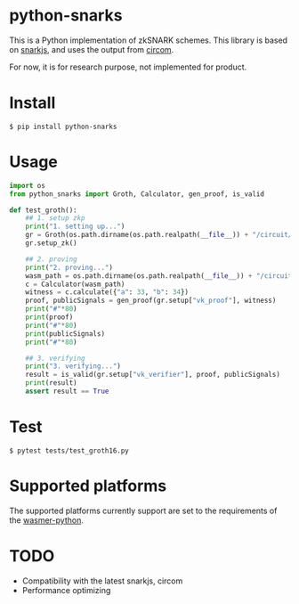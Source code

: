 # python-snarks

This is a Python implementation of zkSNARK schemes. This library is based on [snarkjs](https://github.com/iden3/snarkjs), and uses the output from [circom](https://github.com/iden3/circom).

For now, it is for research purpose, not implemented for product.

# Install
```
$ pip install python-snarks
```

# Usage
```python
import os
from python_snarks import Groth, Calculator, gen_proof, is_valid

def test_groth():
    ## 1. setup zkp
    print("1. setting up...")
    gr = Groth(os.path.dirname(os.path.realpath(__file__)) + "/circuit/circuit.r1cs")
    gr.setup_zk()

    ## 2. proving
    print("2. proving...")
    wasm_path = os.path.dirname(os.path.realpath(__file__)) + "/circuit/circuit.wasm"
    c = Calculator(wasm_path)
    witness = c.calculate({"a": 33, "b": 34})
    proof, publicSignals = gen_proof(gr.setup["vk_proof"], witness)
    print("#"*80)
    print(proof)
    print("#"*80)
    print(publicSignals)
    print("#"*80)

    ## 3. verifying
    print("3. verifying...")
    result = is_valid(gr.setup["vk_verifier"], proof, publicSignals)
    print(result)
    assert result == True
```

# Test

```
$ pytest tests/test_groth16.py
```

# Supported platforms

The supported platforms currently support are set to the requirements of the [wasmer-python](https://github.com/wasmerio/wasmer-python).

# TODO

* Compatibility with the latest snarkjs, circom
* Performance optimizing

